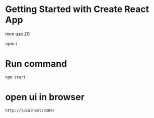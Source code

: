 # Getting Started with Create React App

nvm use 20

npm i

# Run command

```
npm start
```

# open ui in browser

```
http://localhost:4200/
```

